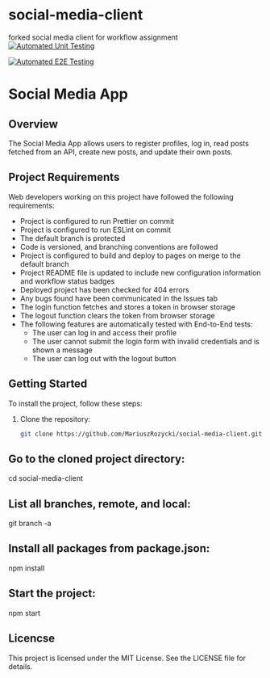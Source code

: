 # social-media-client

forked social media client for workflow assignment
[![Automated Unit Testing](https://github.com/NikosDig/social-media-client/actions/workflows/unit-test.yml/badge.svg)](https://github.com/NikosDig/social-media-client/actions/workflows/unit-test.yml)

[![Automated E2E Testing](https://github.com/NikosDig/social-media-client/actions/workflows/e2e-test.yml/badge.svg)](https://github.com/NikosDig/social-media-client/actions/workflows/e2e-test.yml)

# Social Media App

## Overview

The Social Media App allows users to register profiles, log in, read posts fetched from an API, create new posts, and update their own posts.

## Project Requirements

Web developers working on this project have followed the following requirements:

- Project is configured to run Prettier on commit
- Project is configured to run ESLint on commit
- The default branch is protected
- Code is versioned, and branching conventions are followed
- Project is configured to build and deploy to pages on merge to the default branch
- Project README file is updated to include new configuration information and workflow status badges
- Deployed project has been checked for 404 errors
- Any bugs found have been communicated in the Issues tab
- The login function fetches and stores a token in browser storage
- The logout function clears the token from browser storage
- The following features are automatically tested with End-to-End tests:
  - The user can log in and access their profile
  - The user cannot submit the login form with invalid credentials and is shown a message
  - The user can log out with the logout button

## Getting Started

To install the project, follow these steps:

1. Clone the repository:

   ```bash
   git clone https://github.com/MariuszRozycki/social-media-client.git
   ```

## Go to the cloned project directory:

cd social-media-client

## List all branches, remote, and local:

git branch -a

## Install all packages from package.json:

npm install

## Start the project:

npm start

## Licencse

This project is licensed under the MIT License. See the LICENSE file for details.
